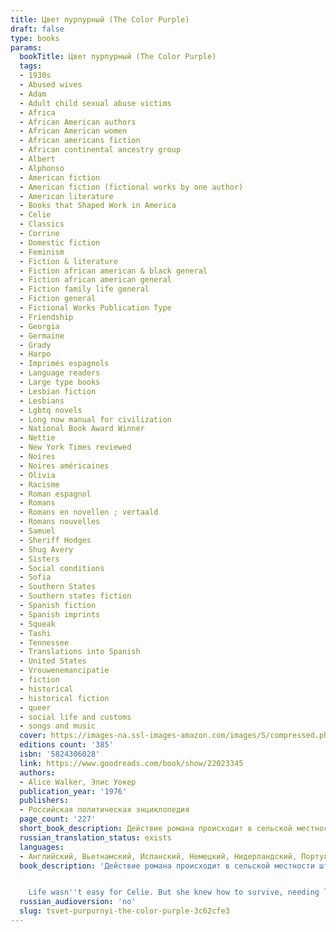 ```yaml
---
title: Цвет пурпурный (The Color Purple)
draft: false
type: books
params:
  bookTitle: Цвет пурпурный (The Color Purple)
  tags:
  - 1930s
  - Abused wives
  - Adam
  - Adult child sexual abuse victims
  - Africa
  - African American authors
  - African American women
  - African americans fiction
  - African continental ancestry group
  - Albert
  - Alphonso
  - American fiction
  - American fiction (fictional works by one author)
  - American literature
  - Books that Shaped Work in America
  - Celie
  - Classics
  - Corrine
  - Domestic fiction
  - Feminism
  - Fiction & literature
  - Fiction african american & black general
  - Fiction african american general
  - Fiction family life general
  - Fiction general
  - Fictional Works Publication Type
  - Friendship
  - Georgia
  - Germaine
  - Grady
  - Harpo
  - Imprimés espagnols
  - Language readers
  - Large type books
  - Lesbian fiction
  - Lesbians
  - Lgbtq novels
  - Long now manual for civilization
  - National Book Award Winner
  - Nettie
  - New York Times reviewed
  - Noires
  - Noires américaines
  - Olivia
  - Racisme
  - Roman espagnol
  - Romans
  - Romans en novellen ; vertaald
  - Romans nouvelles
  - Samuel
  - Sheriff Hodges
  - Shug Avery
  - Sisters
  - Social conditions
  - Sofia
  - Southern States
  - Southern states fiction
  - Spanish fiction
  - Spanish imprints
  - Squeak
  - Tashi
  - Tennessee
  - Translations into Spanish
  - United States
  - Vrouwenemancipatie
  - fiction
  - historical
  - historical fiction
  - queer
  - social life and customs
  - songs and music
  cover: https://images-na.ssl-images-amazon.com/images/S/compressed.photo.goodreads.com/books/1556348375i/11486.jpg, https://images-na.ssl-images-amazon.com/images/S/compressed.photo.goodreads.com/books/1554483387i/22023345.jpg
  editions count: '385'
  isbn: '5824306028'
  link: https://www.goodreads.com/book/show/22023345
  authors:
  - Alice Walker, Элис Уокер
  publication_year: '1976'
  publishers:
  - Российская политическая энциклопедия
  page_count: '227'
  short_book_description: Действие романа происходит в сельской местности штата Джорджия в 30-е годы ХХ века. На самой нижней ступени общества - чернокожие женщины…
  russian_translation_status: exists
  languages:
  - Английский, Вьетнамский, Испанский, Немецкий, Нидерландский, Португальский, Русский, Французский, Японский
  book_description: 'Действие романа происходит в сельской местности штата Джорджия в 30-е годы ХХ века. На самой нижней ступени общества - чернокожие женщины. Жизнь то и дело подтверждает эту незыблемую истину. Элис Уокер без обиняков говорит о насилии, глумлении, о том, о чём стараются молчать.


    Life wasn''t easy for Celie. But she knew how to survive, needing little to get by.Then her husband''s lover, a flamboyant blues singer, barreled into her world and gave Celie the courage to ask for more - to laugh, to play, and finally - to love.'
  russian_audioversion: 'no'
  slug: tsvet-purpurnyi-the-color-purple-3c62cfe3
---
```

